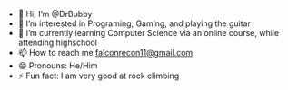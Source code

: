 - 👋 Hi, I’m @DrBubby
- 👀 I’m interested in Programing, Gaming, and playing the guitar
- 🌱 I’m currently learning Computer Science via an online course, while attending highschool
- 📫 How to reach me falconrecon11@gmail.com
- 😄 Pronouns: He/Him
- ⚡ Fun fact: I am very good at rock climbing
